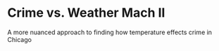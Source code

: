 Crime vs. Weather Mach II
=========================

A more nuanced approach to finding how temperature effects crime in Chicago
